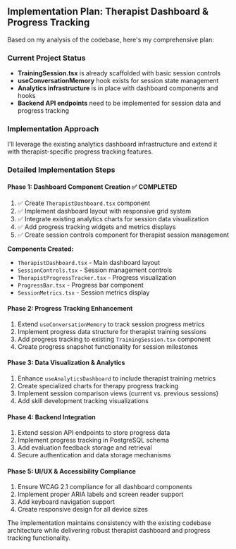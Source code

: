 ## Implementation Plan: Therapist Dashboard & Progress Tracking

Based on my analysis of the codebase, here's my comprehensive plan:

### Current Project Status

- __TrainingSession.tsx__ is already scaffolded with basic session controls
- __useConversationMemory__ hook exists for session state management
- __Analytics infrastructure__ is in place with dashboard components and hooks
- __Backend API endpoints__ need to be implemented for session data and progress tracking

### Implementation Approach

I'll leverage the existing analytics dashboard infrastructure and extend it with therapist-specific progress tracking features.

### Detailed Implementation Steps

#### Phase 1: Dashboard Component Creation ✅ COMPLETED

1. ✅ Create `TherapistDashboard.tsx` component
2. ✅ Implement dashboard layout with responsive grid system
3. ✅ Integrate existing analytics charts for session data visualization
4. ✅ Add progress tracking widgets and metrics displays
5. ✅ Create session controls component for therapist session management

**Components Created:**
- `TherapistDashboard.tsx` - Main dashboard layout
- `SessionControls.tsx` - Session management controls
- `TherapistProgressTracker.tsx` - Progress visualization
- `ProgressBar.tsx` - Progress bar component
- `SessionMetrics.tsx` - Session metrics display

#### Phase 2: Progress Tracking Enhancement

1. Extend `useConversationMemory` to track session progress metrics
2. Implement progress data structure for therapist training sessions
3. Add progress tracking to existing `TrainingSession.tsx` component
4. Create progress snapshot functionality for session milestones

#### Phase 3: Data Visualization & Analytics

1. Enhance `useAnalyticsDashboard` to include therapist training metrics
2. Create specialized charts for therapy progress tracking
3. Implement session comparison views (current vs. previous sessions)
4. Add skill development tracking visualizations

#### Phase 4: Backend Integration

1. Extend session API endpoints to store progress data
2. Implement progress tracking in PostgreSQL schema
3. Add evaluation feedback storage and retrieval
4. Secure authentication and data storage mechanisms

#### Phase 5: UI/UX & Accessibility Compliance

1. Ensure WCAG 2.1 compliance for all dashboard components
2. Implement proper ARIA labels and screen reader support
3. Add keyboard navigation support
4. Create responsive design for all device sizes

The implementation maintains consistency with the existing codebase architecture while delivering robust therapist dashboard and progress tracking functionality.

